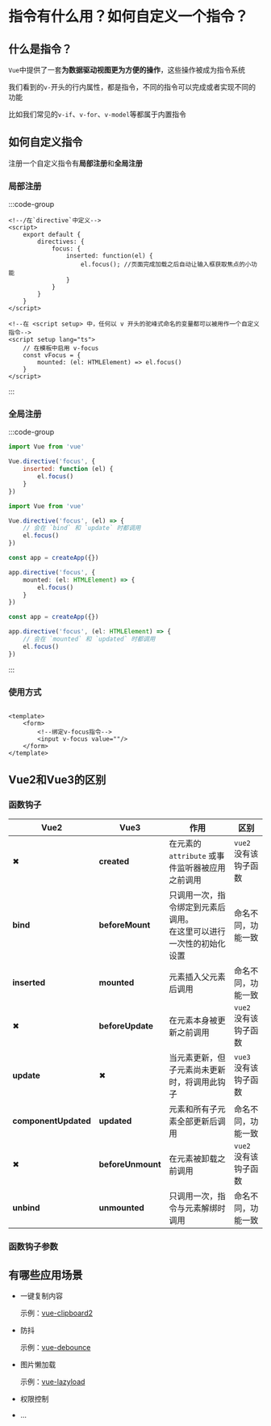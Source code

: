 <script setup>
    import hookFunctionParameters from './components/hookFunctionParameters.vue'
</script>

# 指令有什么用？如何自定义一个指令？

## 什么是指令？

`Vue`中提供了一套**为数据驱动视图更为方便的操作**，这些操作被成为指令系统

我们看到的`v-`开头的行内属性，都是指令，不同的指令可以完成或者实现不同的功能

比如我们常见的`v-if`、`v-for`、`v-model`等都属于内置指令

## 如何自定义指令

注册一个自定义指令有**局部注册**和**全局注册**

### 局部注册

:::code-group

```vue [Vue2]
<!--/在`directive`中定义-->
<script>
    export default {
        directives: {
            focus: {
                inserted: function(el) {
                    el.focus(); //页面完成加载之后自动让输入框获取焦点的小功能
                }
            }
        }
    }
</script>
```

```vue [Vue3]
<!--在 <script setup> 中，任何以 v 开头的驼峰式命名的变量都可以被用作一个自定义指令-->
<script setup lang="ts">
    // 在模板中启用 v-focus
    const vFocus = {
        mounted: (el: HTMLElement) => el.focus()
    }
</script>
```

:::

### 全局注册

:::code-group

```js [Vue2]
import Vue from 'vue'

Vue.directive('focus', {
    inserted: function (el) {
        el.focus()
    }
})
```

```js [Vue2简写]
import Vue from 'vue'

Vue.directive('focus', (el) => {
    // 会在 `bind` 和 `update` 时都调用
    el.focus()
})
```

```ts [Vue3]
const app = createApp({})

app.directive('focus', {
    mounted: (el: HTMLElement) => {
        el.focus()
    }
})
```

```ts [Vue3简写]
const app = createApp({})

app.directive('focus', (el: HTMLElement) => {
    // 会在 `mounted` 和 `updated` 时都调用
    el.focus()
})
```

:::

### 使用方式

```vue

<template>
    <form>
        <!--绑定v-focus指令-->
        <input v-focus value=""/>
    </form>
</template>
```

## Vue2和Vue3的区别

### 函数钩子

| Vue2                 | Vue3              | 作用                                     | 区别            |
|----------------------|-------------------|----------------------------------------|---------------|
| ✖                    | **created**       | 在元素的 `attribute` 或事件监听器被应用之前调用         | `vue2`没有该钩子函数 |
| **bind**             | **beforeMount**   | 只调用一次，指令绑定到元素后调用。<br/>在这里可以进行一次性的初始化设置 | 命名不同，功能一致     |
| **inserted**         | **mounted**       | 元素插入父元素后调用                             | 命名不同，功能一致     |
| ✖                    | **beforeUpdate**  | 在元素本身被更新之前调用                           | `vue2`没有该钩子函数 |
| **update**           | ✖                 | 当元素更新，但子元素尚未更新时，将调用此钩子                 | `vue3`没有该钩子函数 |
| **componentUpdated** | **updated**       | 元素和所有子元素全部更新后调用                        | 命名不同，功能一致     |
| ✖                    | **beforeUnmount** | 在元素被卸载之前调用                             | `vue2`没有该钩子函数 |
| **unbind**           | **unmounted**     | 只调用一次，指令与元素解绑时调用                       | 命名不同，功能一致     |

### 函数钩子参数

<hookFunctionParameters/>

## 有哪些应用场景

- 一键复制内容

    示例：[vue-clipboard2](https://github.com/Inndy/vue-clipboard2)

- 防抖

    示例：[vue-debounce](https://github.com/dhershman1/vue-debounce)

- 图片懒加载

    示例：[vue-lazyload](https://github.com/hilongjw/vue-lazyload)

- 权限控制

    

- ...
